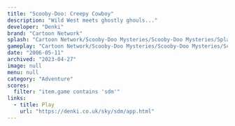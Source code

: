 ```yaml
---
title: "Scooby-Doo: Creepy Cowboy"
description: "Wild West meets ghostly ghouls..."
developer: "Denki"
brand: "Cartoon Network"
splash: "Cartoon Network/Scooby-Doo Mysteries/Scooby-Doo Mysteries/Splash.jpg"
gameplay: "Cartoon Network/Scooby-Doo Mysteries/Scooby-Doo Mysteries/Screen02.jpg"
date: "2006-05-11"
archived: "2023-04-27"
image: null
menu: null
category: "Adventure"
scores:
  filter: "item.game contains 'sdm'"
links:
  - title: Play
    url: "https://denki.co.uk/sky/sdm/app.html"
---
```

